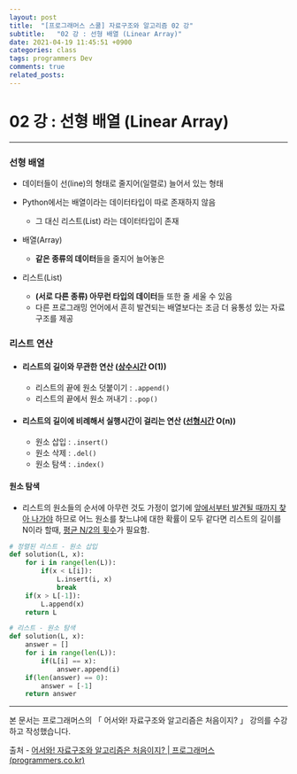 ```yaml
---
layout: post
title:  "[프로그래머스 스쿨] 자료구조와 알고리즘 02 강"
subtitle:   "02 강 : 선형 배열 (Linear Array)"
date: 2021-04-19 11:45:51 +0900
categories: class
tags: programmers Dev
comments: true
related_posts:
---
```


# 02 강 : 선형 배열 (Linear Array)
---

### 선형 배열

- 데이터들이 선(line)의 형태로 줄지어(일렬로) 늘어서 있는 형태
- Python에서는 배열이라는 데이터타입이 따로 존재하지 않음
  - 그 대신 리스트(List) 라는 데이터타입이 존재


- 배열(Array)
  - **같은 종류의 데이터**들을 줄지어 늘어놓은


- 리스트(List)
    - **(서로 다른 종류) 아무런 타입의 데이터**들 또한 줄 세울 수 있음
    - 다른 프로그래밍 언어에서 흔히 발견되는 배열보다는 조금 더 융통성 있는 자료구조를 제공


### 리스트 연산
- #### 리스트의 **길이와 무관**한 연산 (<u>상수시간</u> O(1))
  - 리스트의 끝에 원소 덧붙이기 : ```.append()```
  - 리스트의 끝에서 원소 꺼내기 : ```.pop()```

- #### 리스트의 **길이에 비례해서** 실행시간이 걸리는 연산 (<u>선형시간</u> O(n))
  - 원소 삽입 : ```.insert()```
  - 원소 삭제 : ```.del()```
  - 원소 탐색 : ```.index()```

#### 원소 탐색
- 리스트의 원소들의 순서에 아무런 것도 가정이 없기에 <u>앞에서부터 발견될 때까지 찾아 나가야</u> 하므로
어느 원소를 찾느냐에 대한 확률이 모두 같다면 리스트의 길이를 N이라 할때, <u>평균 N/2의 횟수</u>가 필요함.

```python
# 정렬된 리스트 - 원소 삽입
def solution(L, x):
    for i in range(len(L)):
        if(x < L[i]):
            L.insert(i, x)
            break
    if(x > L[-1]):
        L.append(x)
    return L
  ```
```python
# 리스트 - 원소 탐색
def solution(L, x):
    answer = []
    for i in range(len(L)):
        if(L[i] == x):
            answer.append(i)
    if(len(answer) == 0):
        answer = [-1]
    return answer
```

---

본 문서는 프로그래머스의 「 어서와! 자료구조와 알고리즘은 처음이지? 」 강의를 수강하고 작성했습니다.



출처 - [어서와! 자료구조와 알고리즘은 처음이지? | 프로그래머스 (programmers.co.kr)](https://programmers.co.kr/learn/courses/57)
